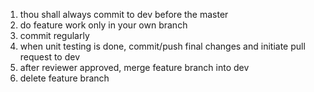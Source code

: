 1. thou shall always commit to dev before the master
2. do feature work only in your own branch
3. commit regularly
4. when unit testing is done, commit/push final changes and initiate pull request to dev
5. after reviewer approved, merge feature branch into dev
6. delete feature branch
